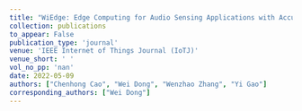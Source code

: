 ```yaml
---
title: "WiEdge: Edge Computing for Audio Sensing Applications with Accurate Wireless Link Prediction"
collection: publications
to_appear: False
publication_type: 'journal'
venue: 'IEEE Internet of Things Journal (IoTJ)'
venue_short: ' '
vol_no_pp: 'nan'
date: 2022-05-09
authors: ["Chenhong Cao", "Wei Dong", "Wenzhao Zhang", "Yi Gao"]
corresponding_authors: ["Wei Dong"]
---
```

